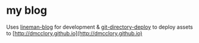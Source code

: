 # my blog

Uses [lineman-blog](https://github.com/linemanjs/lineman-blog-template/) for development & [git-directory-deploy](https://github.com/X1011/git-directory-deploy) to deploy assets to [http://dmcclory.github.io](http://dmcclory.github.io)

